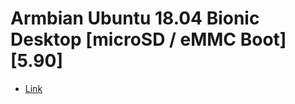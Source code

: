 # Armbian Ubuntu 18.04 Bionic Desktop [microSD / eMMC Boot] [5.90] 
- [Link](https://wiki.pine64.org/index.php/ROCK64_Software_Release#Armbian_Ubuntu_18.04_Bionic_Desktop_.5BmicroSD_.2F_eMMC_Boot.5D_.5B5.90.5D)
